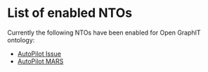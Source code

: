List of enabled NTOs
====

Currently the following NTOs have been enabled for Open GraphIT ontology:

* [AutoPilot Issue](AutoPilot_MARS)
* [AutoPilot MARS](AutoPilot_MARS)
